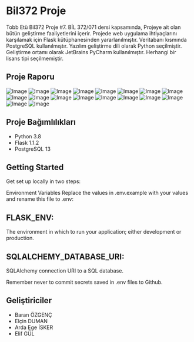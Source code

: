 # Bil372 Proje
Tobb Etü Bil372 Proje #7.
BİL 372/071 dersi kapsamında, Projeye ait olan bütün geliştirme faaliyetlerini içerir. Projede web uygulama 
ihtiyaçlarını karşılamak için Flask kütüphanesinden yararlanılmıştır. Veritabanı kısmında PostgreSQL kullanılmıştır.
Yazılım geliştirme dili olarak Python seçilmiştir. Geliştirme ortamı olarak JetBrains PyCharm kullanılmıştır. Herhangi 
bir lisans tipi seçilmemiştir.

## Proje Raporu
![Image](https://github.com/bozgenc/Bil372Proje/blob/main/Images/Proje%20Raporu_page-0001.jpg?raw=true)
![Image](https://github.com/bozgenc/Bil372Proje/blob/main/Images/Proje%20Raporu_page-0002.jpg?raw=true)
![Image](https://github.com/bozgenc/Bil372Proje/blob/main/Images/Proje%20Raporu_page-0003.jpg?raw=true)
![Image](https://github.com/bozgenc/Bil372Proje/blob/main/Images/Proje%20Raporu_page-0004.jpg?raw=true)
![Image](https://github.com/bozgenc/Bil372Proje/blob/main/Images/Proje%20Raporu_page-0005.jpg?raw=true)
![Image](https://github.com/bozgenc/Bil372Proje/blob/main/Images/Proje%20Raporu_page-0006.jpg?raw=true)
![Image](https://github.com/bozgenc/Bil372Proje/blob/main/Images/Proje%20Raporu_page-0007.jpg?raw=true)
![Image](https://github.com/bozgenc/Bil372Proje/blob/main/Images/Proje%20Raporu_page-0008.jpg?raw=true)
![Image](https://github.com/bozgenc/Bil372Proje/blob/main/Images/Proje%20Raporu_page-0009.jpg?raw=true)
![Image](https://github.com/bozgenc/Bil372Proje/blob/main/Images/Proje%20Raporu_page-0010.jpg?raw=true)
![Image](https://github.com/bozgenc/Bil372Proje/blob/main/Images/Proje%20Raporu_page-0011.jpg?raw=true)
![Image](https://github.com/bozgenc/Bil372Proje/blob/main/Images/Proje%20Raporu_page-0012.jpg?raw=true)
![Image](https://github.com/bozgenc/Bil372Proje/blob/main/Images/Proje%20Raporu_page-0013.jpg?raw=true)
![Image](https://github.com/bozgenc/Bil372Proje/blob/main/Images/Proje%20Raporu_page-0014.jpg?raw=true)
![Image](https://github.com/bozgenc/Bil372Proje/blob/main/Images/Proje%20Raporu_page-0015.jpg?raw=true)
![Image](https://github.com/bozgenc/Bil372Proje/blob/main/Images/Proje%20Raporu_page-0016.jpg?raw=true)
![Image](https://github.com/bozgenc/Bil372Proje/blob/main/Images/Proje%20Raporu_page-0017.jpg?raw=true)
![Image](https://github.com/bozgenc/Bil372Proje/blob/main/Images/Proje%20Raporu_page-0018.jpg?raw=true)

## Proje Bağımlılıkları

* Python 3.8
* Flask 1.1.2
* PostgreSQL 13

## Getting Started
Get set up locally in two steps:

Environment Variables
Replace the values in .env.example with your values and rename this file to .env:

## FLASK_ENV:
The environment in which to run your application; either development or production.

## SQLALCHEMY_DATABASE_URI:
SQLAlchemy connection URI to a SQL database.

Remember never to commit secrets saved in .env files to Github.

## Geliştiriciler

* Baran ÖZGENÇ
* Elçin DUMAN
* Arda Ege İSKER
* Elif GÜL


